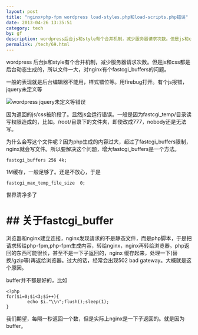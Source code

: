 ```yaml
---
layout: post
title: "nginx+php-fpm wordpress load-styles.php和load-scripts.php错误"
date: 2013-04-26 13:35:51
category: tech
by: gf
description: wordpress后台js和style有个合并机制，减少服务器请求次数。但是js和css都是后台动态生成的，所以文件一大，对nginx有个fastcgi_buffers的问题。一般的表现就是后台编辑器不能用
permalink: /tech/69.html
---
```

wordpress 后台js和style有个合并机制，减少服务器请求次数。但是js和css都是后台动态生成的，所以文件一大，对nginx有个fastcgi\_buffers的问题。

一般的表现就是后台编辑器不能用，样式错位等。用firebug打开。有个js报错，jquery未定义等

![wordpress jquery未定义等错误][wordpress jquery]

因为返回的js/css被阶段了。显然js会运行错误。一般是因为fastcgi\_temp/目录读写权限造成的，比如。/root/目录下的文件夹，即使改成777，nobody还是无法写。

为什么会写这个文件呢？因为php生成的内容过大，超过了fastcgi\_buffers限制，nginx就会写文件。所以要解决这个问题，增大fastcgi\_buffers是一个方法。

    fastcgi_buffers 256 4k;

1M缓存，一般足够了。还是不放心，于是

    fastcgi_max_temp_file_size  0;

世界清净多了

#  ## 关于fastcgi\_buffer ###

浏览器和nginx建立连接，nginx发现请求的不是静态文件，而是php脚本，于是把请求转给php-fpm,php-fpm生成内容，转给nginx，nginx再转给浏览器。php返回的东西可能很长，甚至不是一下子返回的，nginx 缓存起来，处理一下(替换/gzip等)再返给浏览器。过大的话，经常会出现502 bad gateway。大概就是这个原因。

buffer并不都是好的，比如

    <?php
    for($i=0;$i<3;$i++){
            echo $i."\\n";flush();sleep(1);
    }

我们期望，每隔一秒返回一个数，但是实际上nginx是一下子返回的。就是因为buffer。


[wordpress jquery]: http://www.gfzj.us/gfzjus_blog/tech/2014-10-22/02a66a26911132e285459169bcd05229.jpg
